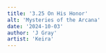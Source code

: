 ```yaml
---
title: '3.25 On His Honor'
alt: 'Mysteries of the Arcana'
date: '2024-10-03'
author: 'J Gray'
artist: 'Keira'
---
```


